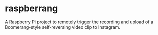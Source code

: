 # raspberrang
A Raspberry Pi project to remotely trigger the recording and upload of a Boomerang-style self-reversing video clip to Instagram.
